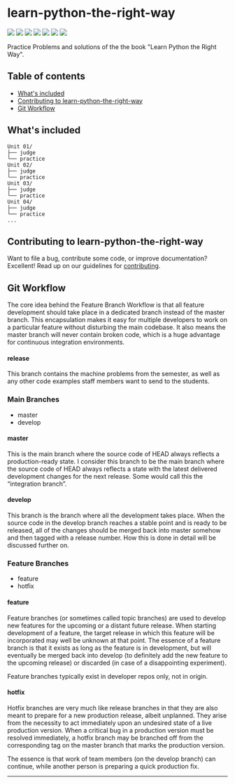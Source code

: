 # learn-python-the-right-way
![](https://img.shields.io/badge/Unit%2001-passing-brightgreen)&nbsp;![](https://img.shields.io/badge/Unit%2002-passing-brightgreen)&nbsp;![](https://img.shields.io/badge/Unit%2003-passing-brightgreen)&nbsp;![](https://img.shields.io/badge/Unit%2004-passing-brightgreen)&nbsp;![](https://img.shields.io/badge/Unit%2005-passing-brightgreen)&nbsp;![](https://img.shields.io/badge/Unit%2006-passing-brightgreen)&nbsp;![](https://img.shields.io/badge/Unit%2007-passing-brightgreen)

Practice Problems and solutions of the the book "Learn Python the Right Way".

## Table of contents

* [What's included](#tree)
* [Contributing to learn-python-the-right-way](#contribute)
* [Git Workflow](#workflow)

## <a name="tree"></a> What's included

```text
Unit 01/
├── judge
└── practice
Unit 02/
├── judge
└── practice
Unit 03/
├── judge
└── practice
Unit 04/
├── judge
└── practice
...
```

## <a name="contribute"></a> Contributing to learn-python-the-right-way
Want to file a bug, contribute some code, or improve documentation? Excellent! Read up on our guidelines for [contributing][contributing].

## <a name="workflow"></a> Git Workflow
The core idea behind the Feature Branch Workflow is that all feature development should take place in a dedicated branch instead of the master branch. This encapsulation makes it easy for multiple developers to work on a particular feature without disturbing the main codebase. It also means the master branch will never contain broken code, which is a huge advantage for continuous integration environments.

#### release
This branch contains the machine problems from the semester, as well as any other code examples staff members want to send to the students.

### Main Branches
* master
* develop

#### master
This is the main branch where the source code of HEAD always reflects a production-ready state. I consider this branch to be the main branch where the source code of HEAD always reflects a state with the latest delivered development changes for the next release. Some would call this the “integration branch”.

#### develop
This branch is the branch where all the development takes place. When the source code in the develop branch reaches a stable point and is ready to be released, all of the changes should be merged back into master somehow and then tagged with a release number. How this is done in detail will be discussed further on.

### Feature Branches
* feature
* hotfix

#### feature
Feature branches (or sometimes called topic branches) are used to develop new features for the upcoming or a distant future release. When starting development of a feature, the target release in which this feature will be incorporated may well be unknown at that point. The essence of a feature branch is that it exists as long as the feature is in development, but will eventually be merged back into develop (to definitely add the new feature to the upcoming release) or discarded (in case of a disappointing experiment).

Feature branches typically exist in developer repos only, not in origin.

#### hotfix
Hotfix branches are very much like release branches in that they are also meant to prepare for a new production release, albeit unplanned. They arise from the necessity to act immediately upon an undesired state of a live production version. When a critical bug in a production version must be resolved immediately, a hotfix branch may be branched off from the corresponding tag on the master branch that marks the production version.

The essence is that work of team members (on the develop branch) can continue, while another person is preparing a quick production fix.

----------

[contributing]: https://github.com/sciencejiho/learn-python-the-right-way/blob/master/CONTRIBUTING.md
